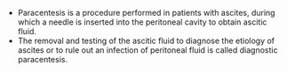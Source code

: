 - Paracentesis is a procedure performed in patients with ascites, during which a needle is inserted into the peritoneal cavity to obtain ascitic fluid.
- The removal and testing of the ascitic fluid to diagnose the etiology of ascites or to rule out an infection of peritoneal fluid is called diagnostic paracentesis.